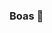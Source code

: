 ### Boas 👋

<!--
Eu sou o ✨ Csnone ✨ e estou aqui para publicar conteudos de fivem para vcs.

Espero que gostem dos scripts!

- 🔭 Eu deste momento estou num projeto.
- 🌱 Eu neste momento estou a aprender LUA
- 💬 Dúvidadas sobre configuração manda dm no discord "Csnoneeee#0001"
- ⚡ Discord: https://discord.gg/QzuaPSJ5U3
-->
